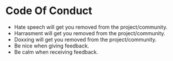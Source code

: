 # Code Of Conduct

- Hate speech will get you removed from the project/community.
- Harrasment will get you removed from the project/community.
- Doxxing will get you removed from the project/community.
- Be nice when giving feedback.
- Be calm when receiving feedback.